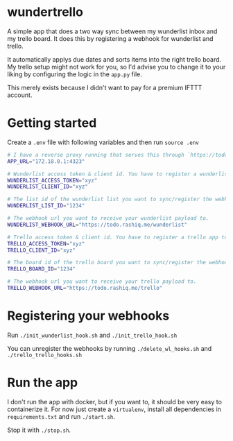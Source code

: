 # wundertrello
A simple app that does a two way sync between my wunderlist inbox and my trello board. 
It does this by registering a webhook for wunderlist and trello.

It automatically applys due dates and sorts items into the right trello board.
My trello setup might not work for you, so I'd advise you to change it to your liking by configuring the logic in the `app.py` file.

This merely exists because I didn't want to pay for a premium IFTTT account.


# Getting started

Create a `.env` file with following variables and then run `source .env`

``` sh
# I have a reverse proxy running that serves this through `https://todo.rashiq.me`.
APP_URL="172.18.0.1:4323"

# Wunderlist access token & client id. You have to register a wunderlist app to get those.
WUNDERLIST_ACCESS_TOKEN="xyz"
WUNDERLIST_CLIENT_ID="xyz"

# The list id of the wunderlist list you want to sync/register the webhook for.
WUNDERLIST_LIST_ID="1234"

# The webhook url you want to receive your wunderlist payload to.
WUNDERLIST_WEBHOOK_URL="https://todo.rashiq.me/wunderlist"

# Trello access token & client id. You have to register a trello app to get those.
TRELLO_ACCESS_TOKEN="xyz"
TRELLO_CLIENT_ID="xyz"

# The board id of the trello board you want to sync/register the webhook for.
TRELLO_BOARD_ID="1234"

# The webhook url you want to receive your trello payload to.
TRELLO_WEBHOOK_URL="https://todo.rashiq.me/trello"
```

# Registering your webhooks

Run `./init_wunderlist_hook.sh` and `./init_trello_hook.sh`

You can unregister the webhooks by running `./delete_wl_hooks.sh` and `./trello_trello_hooks.sh`

# Run the app

I don't run the app with docker, but if you want to, it should be very easy to containerize it. 
For now just create a `virtualenv`, install all dependencies in `requirements.txt` and run `./start.sh`.

Stop it with `./stop.sh`.
